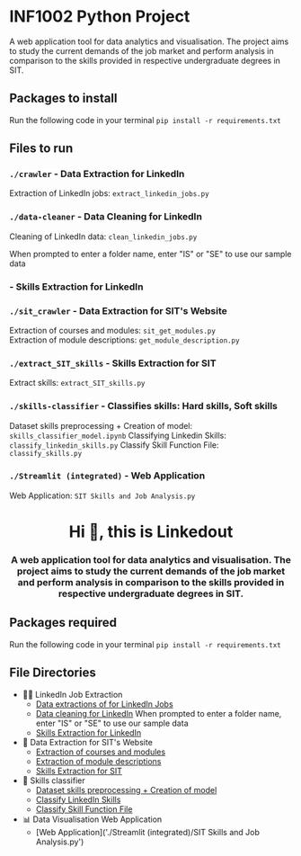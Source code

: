 # INF1002 Python Project
A web application tool for data analytics and visualisation.
The project aims to study the current demands of the job market and perform analysis in comparison to the skills provided in respective undergraduate degrees in SIT.

## Packages to install
Run the following code in your terminal
`pip install -r requirements.txt`

## Files to run
### `./crawler` - Data Extraction for LinkedIn
Extraction of LinkedIn jobs: `extract_linkedin_jobs.py`

### `./data-cleaner` - Data Cleaning for LinkedIn
Cleaning of LinkedIn data: `clean_linkedin_jobs.py`

When prompted to enter a folder name, enter "IS" or "SE" to use our sample data

### - Skills Extraction for LinkedIn



### `./sit_crawler` - Data Extraction for SIT's Website 
Extraction of courses and modules: `sit_get_modules.py`  
Extraction of module descriptions: `get_module_description.py`


### `./extract_SIT_skills` - Skills Extraction for SIT
Extract skills: `extract_SIT_skills.py`


### `./skills-classifier` - Classifies skills: Hard skills, Soft skills
Dataset skills preprocessing + Creation of model: `skills_classifier_model.ipynb`
Classifying Linkedin Skills: `classify_linkedin_skills.py`
Classify Skill Function File: `classify_skills.py`


### `./Streamlit (integrated)` - Web Application
Web Application: `SIT Skills and Job Analysis.py`



<h1 align="center">Hi 👋, this is Linkedout</h1>
<h3 align="center">A web application tool for data analytics and visualisation. The project aims to study the current demands of the job market and perform analysis in comparison to the skills provided in respective undergraduate degrees in SIT.</h3>

## Packages required
Run the following code in your terminal
`pip install -r requirements.txt`

## File Directories
- 🧑‍🔧 LinkedIn Job Extraction
    - [Data extractions of for LinkedIn Jobs](./crawler/extract_linkedin_jobs.py)
    - [Data cleaning for LinkedIn](./data-cleaner/clean_linkedin_jobs.py)
        When prompted to enter a folder name, enter "IS" or "SE" to use our sample data
    - [Skills Extraction for LinkedIn](./*)
- 🔭 Data Extraction for SIT's Website
    - [Extraction of courses and modules](./sit_crawler/sit_get_modules.py)
    - [Extraction of module descriptions](./sit_crawler/get_module_descriptions.py)
    - [Skills Extraction for SIT](./extract_SIT_skills/extract_SIT_skills.py)
- 📝 Skills classifier
    - [Dataset skills preprocessing + Creation of model](./skills-classifier/skills_classifier_model.ipynb)
    - [Classify LinkedIn Skills](./skills-classifier/classify_linkedin_skills.py)
    - [Classify Skill Function File](./skills-classifier/classify_skills.py)
- 📊 Data Visualisation Web Application
    - [Web Application]('./Streamlit (integrated)/SIT Skills and Job Analysis.py')